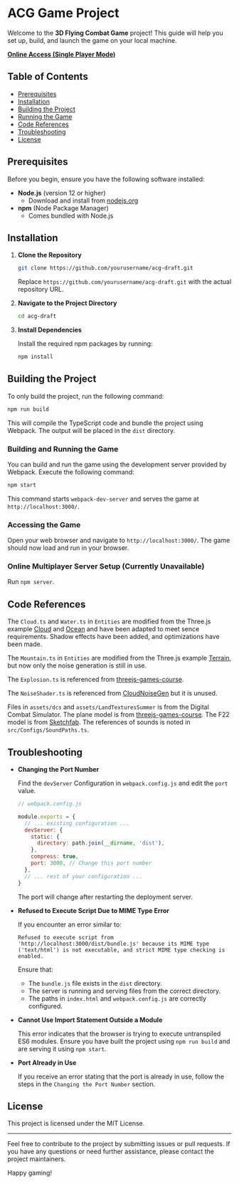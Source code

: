 # ACG Game Project

Welcome to the **3D Flying Combat Game** project! This guide will help you set up, build, and launch the game on your local machine.

[**Online Access (Single Player Mode)**](https://Whaooooo.github.io/acg-draft/)

## Table of Contents

- [Prerequisites](#prerequisites)
- [Installation](#installation)
- [Building the Project](#building-the-project)
- [Running the Game](#running-the-game)
- [Code References](#code-references)
- [Troubleshooting](#troubleshooting)
- [License](#license)

## Prerequisites

Before you begin, ensure you have the following software installed:

- **Node.js** (version 12 or higher)
  - Download and install from [nodejs.org](https://nodejs.org/)
- **npm** (Node Package Manager)
  - Comes bundled with Node.js

## Installation

1. **Clone the Repository**

   ```bash
   git clone https://github.com/yourusername/acg-draft.git
   ```

   Replace `https://github.com/yourusername/acg-draft.git` with the actual repository URL.

2. **Navigate to the Project Directory**

   ```bash
   cd acg-draft
   ```

3. **Install Dependencies**

   Install the required npm packages by running:

   ```bash
   npm install
   ```

## Building the Project

To only build the project, run the following command:

```bash
npm run build
```

This will compile the TypeScript code and bundle the project using Webpack. The output will be placed in the `dist` directory.

### Building and Running the Game

You can build and run the game using the development server provided by Webpack. Execute the following command:

```bash
npm start
```

This command starts `webpack-dev-server` and serves the game at `http://localhost:3000/`.

### Accessing the Game

Open your web browser and navigate to `http://localhost:3000/`. The game should now load and run in your browser.

### Online Multiplayer Server Setup (Currently Unavailable)

Run `npm server`.

## Code References

The `Cloud.ts` and `Water.ts` in `Entities` are modified from the Three.js example [Cloud](https://threejs.org/examples/webgl_volume_cloud.html) and [Ocean](https://threejs.org/examples/webgl_shaders_ocean.html) and have been adapted to meet sence requirements. Shadow effects have been added, and optimizations have been made.

The `Mountain.ts` in `Entities` are modified from the Three.js example [Terrain](https://threejs.org/examples/webgl_geometry_terrain_raycast.html), but now only the noise generation is still in use.

The `Explosion.ts` is referenced from [threejs-games-course](https://github.com/NikLever/threejs-games-course/blob/master/complete/lecture5_6/Explosion.js).

The `NoiseShader.ts` is referenced from [CloudNoiseGen](https://github.com/Fewes/CloudNoiseGen) but it is unused.

Files in `assets/dcs` and `assets/LandTexturesSummer` is from the Digital Combat Simulator.
The plane model is from [threejs-games-course](https://github.com/NikLever/threejs-games-course).
The F22 model is from [Sketchfab](https://sketchfab.com/3d-models/lockheed-martin-f-22-raptor-204d1c74d6c44c049e167887943f1eb2).
The references of sounds is noted in `src/Configs/SoundPaths.ts`.

## Troubleshooting

- **Changing the Port Number**

  Find the `devServer` Configuration in `webpack.config.js` and edit the `port` value.

  ```javascript
  // webpack.config.js

  module.exports = {
    // ... existing configuration ...
    devServer: {
      static: {
        directory: path.join(__dirname, 'dist'),
      },
      compress: true,
      port: 3000, // Change this port number
    },
    // ... rest of your configuration ...
  }
  ```

  The port will change after restarting the deployment server.

- **Refused to Execute Script Due to MIME Type Error**

  If you encounter an error similar to:

  ```
  Refused to execute script from 'http://localhost:3000/dist/bundle.js' because its MIME type ('text/html') is not executable, and strict MIME type checking is enabled.
  ```

  Ensure that:

  - The `bundle.js` file exists in the `dist` directory.
  - The server is running and serving files from the correct directory.
  - The paths in `index.html` and `webpack.config.js` are correctly configured.

- **Cannot Use Import Statement Outside a Module**

  This error indicates that the browser is trying to execute untranspiled ES6 modules. Ensure you have built the project using `npm run build` and are serving it using `npm start`.

- **Port Already in Use**

  If you receive an error stating that the port is already in use, follow the steps in the `Changing the Port Number` section.

## License

This project is licensed under the MIT License.

---

Feel free to contribute to the project by submitting issues or pull requests. If you have any questions or need further assistance, please contact the project maintainers.

Happy gaming!
